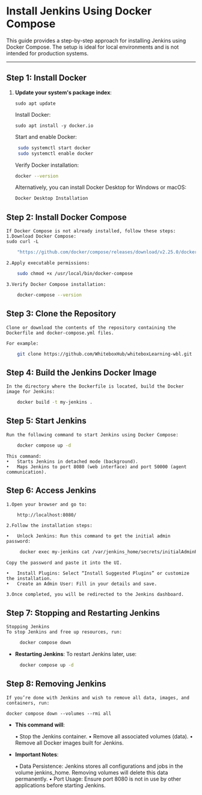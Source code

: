 <!-- # Install Jenkins using Docker Compose

This repository contains a Docker Compose configuration for a quick installation of Jenkins. This setup is not intended for production systems.

Credits: This approach is mostly based on the [offical instructions](https://www.jenkins.io/doc/book/installing/docker/) but takes advantage of Docker Compose (by using a `docker-compose.yml` file) to reduce the number of steps needed to get Jenkins up and running.

# Docker Installation

## Step 1

Install Docker locally (probably using Docker Desktop is the easiest approach).

## Step 2

Clone this repository or download it's contents. 

## Step 2

Open a terminal window in the same directory where the `Dockerfile` from this repository is located. Build the Jenkins Docker image:

```
docker build -t my-jenkins .
```

## Step 3

Start Jenkins:

```
docker compose up -d
```

## Step 4

Open Jenkins by going to: [http://localhost:8080/](http://localhost:8080/) and finish the installation process.

## Step 5

If you wish to stop Jenkins and get back to it later, run:

```
docker compose down
```

If you wish to start Jenkins again later, just run the same comand from Step 3.


# Removing Jenkins

Once you are done playing with Jenkins maybe it is time to clean things up.

Run the following comand to terminate Jenkins and to remove all volumes and images used:

```
docker compose down --volumes --rmi all 
``` -->


# Install Jenkins Using Docker Compose

This guide provides a step-by-step approach for installing Jenkins using Docker Compose. The setup is ideal for local environments and is not intended for production systems.

---

## **Step 1: Install Docker**

1. **Update your system's package index**:
   ```
   sudo apt update
    ```

    Install Docker:
    ```
   sudo apt install -y docker.io
   ```

   Start and enable Docker:

   ```sh
    sudo systemctl start docker
    sudo systemctl enable docker
    ``` 

    Verify Docker installation:

    ```sh
    docker --version
    ```

    Alternatively, you can install Docker Desktop for Windows or macOS:

    ```sh
   	Docker Desktop Installation
    ```
## **Step 2:  Install Docker Compose**

    If Docker Compose is not already installed, follow these steps:
	1.Download Docker Compose:
    sudo curl -L 

```bash
    "https://github.com/docker/compose/releases/download/v2.25.0/docker-compose-$(uname -s)-$(uname -m)" -o /usr/local/bin/docker-compose
```

	2.Apply executable permissions:
```bash
    sudo chmod +x /usr/local/bin/docker-compose
```

    3.Verify Docker Compose installation:
```bash 
    docker-compose --version
```

## **Step 3: Clone the Repository**

    Clone or download the contents of the repository containing the Dockerfile and docker-compose.yml files.

    For example:
```bash
    git clone https://github.com/WhiteboxHub/whiteboxLearning-wbl.git 
```
 ## **Step 4: Build the Jenkins Docker Image**

    In the directory where the Dockerfile is located, build the Docker image for Jenkins:
```bash
    docker build -t my-jenkins .
```
 ## **Step 5: Start Jenkins**

    Run the following command to start Jenkins using Docker Compose:
```bash
    docker compose up -d
```
    This command:
	•	Starts Jenkins in detached mode (background).
	•	Maps Jenkins to port 8080 (web interface) and port 50000 (agent communication).


 ## **Step 6: Access Jenkins**
	1.Open your browser and go to:

```bash
    http://localhost:8080/
```
	2.Follow the installation steps:

	•	Unlock Jenkins: Run this command to get the initial admin password:

```bash
     docker exec my-jenkins cat /var/jenkins_home/secrets/initialAdminPassword
```
    Copy the password and paste it into the UI.

	•	Install Plugins: Select “Install Suggested Plugins” or customize the installation.
	•	Create an Admin User: Fill in your details and save.

	3.Once completed, you will be redirected to the Jenkins dashboard.


## **Step 7: Stopping and Restarting Jenkins**

    Stopping Jenkins
    To stop Jenkins and free up resources, run:
```bash
     docker compose down
```
- **Restarting Jenkins**:
     To restart Jenkins later, use:
```bash 
     docker compose up -d
```  
     
## **Step 8: Removing Jenkins** 

    If you’re done with Jenkins and wish to remove all data, images, and containers, run:

    docker compose down --volumes --rmi all

- **This command will**:

	•	Stop the Jenkins container.
	•	Remove all associated volumes (data).
	•	Remove all Docker images built for Jenkins.

- **Important Notes**:

	•	Data Persistence: Jenkins stores all configurations and jobs in the volume jenkins_home. Removing volumes will delete this data permanently.
	•	Port Usage: Ensure port 8080 is not in use by other applications before starting Jenkins.






